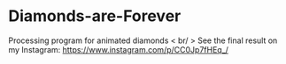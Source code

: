 # Diamonds-are-Forever
Processing program for animated diamonds < br/ >
See the final result on my Instagram: https://www.instagram.com/p/CC0Jp7fHEq_/

